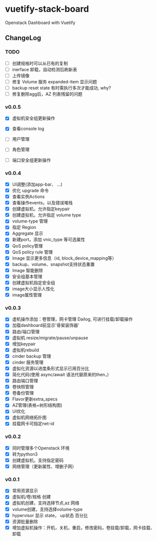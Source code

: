 # vuetify-stack-board
Openstack Dashboard with Vuetify

## ChangeLog

### TODO

- [ ] 创建规格时可以从已有的复制
- [ ] inerface 卸载，自动检测后刷新表
- [ ] 上传镜像
- [ ] 修复 Volume 服务 expanded-item 显示问题
- [ ] backup reset state 有时需执行多次才能成功, why?
- [ ] 修复删除agg后，AZ 列表残留的问题

### v0.0.5
- [X] 虚拟机安全组更新操作
- [X] 查看console log
- [ ] 用户管理
- [ ] 角色管理
- [ ] 端口安全组更新操作


### v0.0.4

- [X] UI调整(添加app-bar、 ...)
- [X] 优化 upgrade 命令
- [X] 查看实例Actions
- [X] 查看操作events，以及错误堆栈
- [X] 创建虚拟机，允许指定keypair
- [X] 创建虚拟机，允许指定 volume type
- [X] volume-type 管理
- [X] 指定 Region
- [X] Aggregate 显示
- [X] 新建port，添加 vnic_type 等可选属性
- [X] QoS policy管理
- [X] QoS policy rule 管理
- [X] Image 显示更多信息（id, block_device_mapping等）
- [X] backup、volume、snapshot支持状态重置
- [X] Image 智能删除
- [X] 安全组基本管理
- [X] 创建虚拟机指定安全组
- [X] image大小显示人性化
- [X] image属性管理

### v0.0.3

- [X] 虚机操作添加：卷管理，网卡管理 Dailog, 可进行挂载/卸载操作
- [X] 加载dashboard前显示'骨架装饰器'
- [X] 路由/端口管理
- [X] 虚拟机 resize/migrate/pause/unpause
- [X] 增加keypair
- [X] 虚拟机rebuild
- [X] cinder backup 管理
- [X] cinder 服务管理
- [X] 虚拟化资源以进度条形式显示已用百分比
- [X] 简化代码(使用 async/await 语法代替原来的then，)
- [X] 路由端口管理
- [X] 卷快照管理
- [X] 卷备份管理
- [X] Flavor更新extra_specs
- [X] AZ管理(表格+树形结构图)
- [X] UI优化
- [X] 虚拟机网络拓扑图
- [X] 挂载网卡可指定net-id

### v0.0.2

- [X] 同时管理多个Openstack 环境
- [X] 转为python3
- [X] 创建虚拟机，支持指定密码
- [X] 网络管理（更新属性、增删子网）

### v0.0.1

- [x] 常用资源显示
- [x] 虚拟机/卷/规格 创建
- [x] 虚拟机创建，支持选择节点,az 网络
- [x] volume创建，支持选择volume-type
- [x] hypervisor 显示 state， up状态 百分比
- [x] 资源批量删除
- [x] 增加虚拟机操作：开机，关机，重启，修改密码，卷挂载/卸载，网卡挂载、卸载
